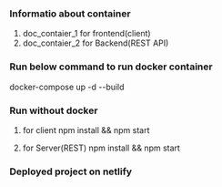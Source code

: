 ### Informatio about container
1. doc_contaier_1 for frontend(client)
2. doc_contaier_2 for Backend(REST API)

### Run below command to run docker container
docker-compose up -d --build


### Run without docker
1. for client
npm install && npm start

2. for Server(REST)
npm install && npm start


### Deployed project on netlify 





